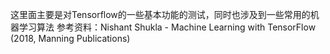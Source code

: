 这里面主要是对Tensorflow的一些基本功能的测试，同时也涉及到一些常用的机器学习算法
参考资料：Nishant Shukla - Machine Learning with TensorFlow (2018, Manning Publications)
